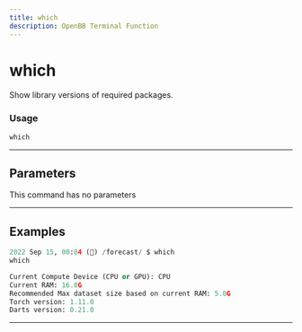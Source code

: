 ```yaml
---
title: which
description: OpenBB Terminal Function
---
```


# which

Show library versions of required packages.

### Usage

```python
which
```

---

## Parameters

This command has no parameters



---

## Examples

```python
2022 Sep 15, 00:04 (🦋) /forecast/ $ which
which

Current Compute Device (CPU or GPU): CPU
Current RAM: 16.0G
Recommended Max dataset size based on current RAM: 5.0G
Torch version: 1.11.0
Darts version: 0.21.0
```
---

